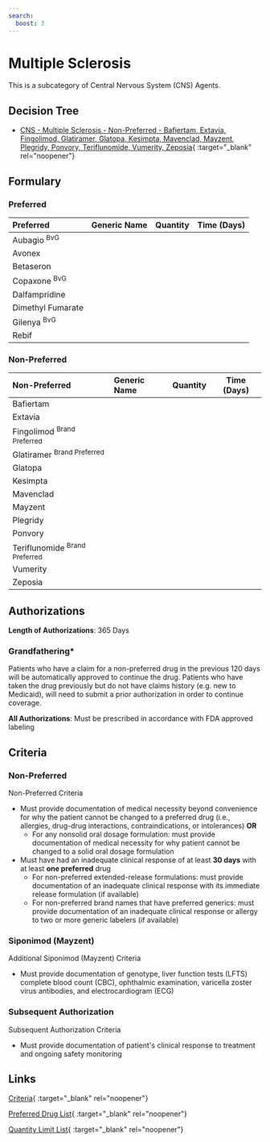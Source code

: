 ```yaml
---
search:
  boost: 3
---
```


# Multiple Sclerosis

This is a subcategory of Central Nervous System (CNS) Agents.

## Decision Tree

- [CNS - Multiple Sclerosis - Non-Preferred - Bafiertam, Extavia, Fingolimod, Glatiramer, Glatopa, Kesimpta, Mavenclad, Mayzent, Plegridy, Ponvory, Teriflunomide, Vumerity, Zeposia](https://forms.office.com/Pages/ResponsePage.aspx?id=nPhjxpvvj0G9PUHkbAzgaN9UYz8EqmlIs3_TYn4TbXBUM0hNRjhWT0w5V0JYU1NVSTM4UVMwWTlXUyQlQCN0PWcu){ :target="_blank" rel="noopener"}

## Formulary

### Preferred

| Preferred               | Generic Name | Quantity | Time (Days) |
|:------------------------|:-------------|:--------:|:-----------:|
| Aubagio <sup>BvG</sup>  |              |          |             |
| Avonex                  |              |          |             |
| Betaseron               |              |          |             |
| Copaxone <sup>BvG</sup> |              |          |             |
| Dalfampridine           |              |          |             |
| Dimethyl Fumarate       |              |          |             |
| Gilenya <sup>BvG</sup>  |              |          |             |
| Rebif                   |              |          |             |

### Non-Preferred

| Non-Preferred                                                                          | Generic Name | Quantity | Time (Days) |
|:---------------------------------------------------------------------------------------|:-------------|:--------:|:-----------:|
| Bafiertam                                                                              |              |          |             |
| Extavia                                                                                |              |          |             |
| <span title = "Brand Preferred: Gilenya">Fingolimod</span> <sup>Brand Preferred</sup>  |              |          |             |
| <span title = "Brand Preferred: Copaxone">Glatiramer</span> <sup>Brand Preferred</sup> |              |          |             |
| Glatopa                                                                                |              |          |             |
| Kesimpta                                                                               |              |          |             |
| Mavenclad                                                                              |              |          |             |
| Mayzent                                                                                |              |          |             |
| Plegridy                                                                               |              |          |             |
| Ponvory                                                                                |              |          |             |
|<span title = "Brand Preferred: Aubagio">Teriflunomide</span> <sup>Brand Preferred</sup> |
| Vumerity      |              |          |             |
| Zeposia       |              |          |             |

## Authorizations

**Length of Authorizations**: 365 Days

### Grandfathering*

Patients who have a claim for a non-preferred drug in the previous 120 days will be automatically approved to continue the drug. Patients who have taken the drug previously but do not have claims history (e.g. new to Medicaid), will need to submit a prior authorization in order to continue coverage.

**All Authorizations**: Must be prescribed in accordance with FDA approved labeling

## Criteria

### Non-Preferred

Non-Preferred Criteria

- Must provide documentation of medical necessity beyond convenience for why the patient cannot be changed to a preferred drug (i.e., allergies, drug-drug interactions, contraindications, or intolerances) **OR**
    - For any nonsolid oral dosage formulation: must provide documentation of medical necessity for why patient cannot be changed to a solid oral dosage formulation
- Must have had an inadequate clinical response of at least **30 days** with at least **one preferred** drug
    - For non-preferred extended-release formulations: must provide documentation of an inadequate clinical response with its immediate release formulation (if available)
    - For non-preferred brand names that have preferred generics: must provide documentation of an inadequate clinical response or allergy to two or more generic labelers (if available)

### Siponimod (Mayzent)

Additional Siponimod (Mayzent) Criteria

- Must provide documentation of genotype, liver function tests (LFTS) complete blood
count (CBC), ophthalmic examination, varicella zoster virus antibodies, and
electrocardiogram (ECG) 

### Subsequent Authorization

Subsequent Authorization Criteria

- Must provide documentation of patient's clinical response to treatment and ongoing safety monitoring

## Links

[Criteria](https://pharmacy.medicaid.ohio.gov/sites/default/files/20230401_UPDL_Criteria%20_APPROVED.pdf#page=42){ :target="_blank" rel="noopener"}

[Preferred Drug List](https://pharmacy.medicaid.ohio.gov/sites/default/files/20230401_UPDL_v7_Approved.pdf#page=17){ :target="_blank" rel="noopener"}

[Quantity Limit List](https://pharmacy.medicaid.ohio.gov/sites/default/files/20230101_Ohio_Medicaid_Quantity_Document_APPROVED.pdf){ :target="_blank" rel="noopener"}

